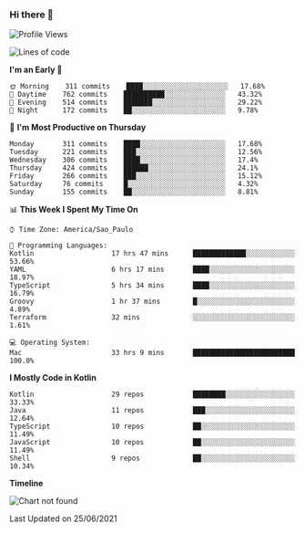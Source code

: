 ### Hi there 👋

<!--
**fernandonogueira/fernandonogueira** is a ✨ _special_ ✨ repository because its `README.md` (this file) appears on your GitHub profile.

Here are some ideas to get you started:

- 🔭 I’m currently working on ...
- 🌱 I’m currently learning ...
- 👯 I’m looking to collaborate on ...
- 🤔 I’m looking for help with ...
- 💬 Ask me about ...
- 📫 How to reach me: ...
- 😄 Pronouns: ...
- ⚡ Fun fact: ...
-->

<!--START_SECTION:waka-->
![Profile Views](http://img.shields.io/badge/Profile%20Views-3-blue)

![Lines of code](https://img.shields.io/badge/From%20Hello%20World%20I%27ve%20Written-568027%20lines%20of%20code-blue)

**I'm an Early 🐤** 

```text
🌞 Morning    311 commits    ████░░░░░░░░░░░░░░░░░░░░░   17.68% 
🌆 Daytime    762 commits    ██████████░░░░░░░░░░░░░░░   43.32% 
🌃 Evening    514 commits    ███████░░░░░░░░░░░░░░░░░░   29.22% 
🌙 Night      172 commits    ██░░░░░░░░░░░░░░░░░░░░░░░   9.78%

```
📅 **I'm Most Productive on Thursday** 

```text
Monday       311 commits    ████░░░░░░░░░░░░░░░░░░░░░   17.68% 
Tuesday      221 commits    ███░░░░░░░░░░░░░░░░░░░░░░   12.56% 
Wednesday    306 commits    ████░░░░░░░░░░░░░░░░░░░░░   17.4% 
Thursday     424 commits    ██████░░░░░░░░░░░░░░░░░░░   24.1% 
Friday       266 commits    ███░░░░░░░░░░░░░░░░░░░░░░   15.12% 
Saturday     76 commits     █░░░░░░░░░░░░░░░░░░░░░░░░   4.32% 
Sunday       155 commits    ██░░░░░░░░░░░░░░░░░░░░░░░   8.81%

```


📊 **This Week I Spent My Time On** 

```text
⌚︎ Time Zone: America/Sao_Paulo

💬 Programming Languages: 
Kotlin                   17 hrs 47 mins      █████████████░░░░░░░░░░░░   53.66% 
YAML                     6 hrs 17 mins       ████░░░░░░░░░░░░░░░░░░░░░   18.97% 
TypeScript               5 hrs 34 mins       ████░░░░░░░░░░░░░░░░░░░░░   16.79% 
Groovy                   1 hr 37 mins        █░░░░░░░░░░░░░░░░░░░░░░░░   4.89% 
Terraform                32 mins             ░░░░░░░░░░░░░░░░░░░░░░░░░   1.61%

💻 Operating System: 
Mac                      33 hrs 9 mins       █████████████████████████   100.0%

```

**I Mostly Code in Kotlin** 

```text
Kotlin                   29 repos            ████████░░░░░░░░░░░░░░░░░   33.33% 
Java                     11 repos            ███░░░░░░░░░░░░░░░░░░░░░░   12.64% 
TypeScript               10 repos            ██░░░░░░░░░░░░░░░░░░░░░░░   11.49% 
JavaScript               10 repos            ██░░░░░░░░░░░░░░░░░░░░░░░   11.49% 
Shell                    9 repos             ██░░░░░░░░░░░░░░░░░░░░░░░   10.34%

```


**Timeline**

![Chart not found](https://raw.githubusercontent.com/fernandonogueira/fernandonogueira/master/charts/bar_graph.png) 


 Last Updated on 25/06/2021
<!--END_SECTION:waka-->
